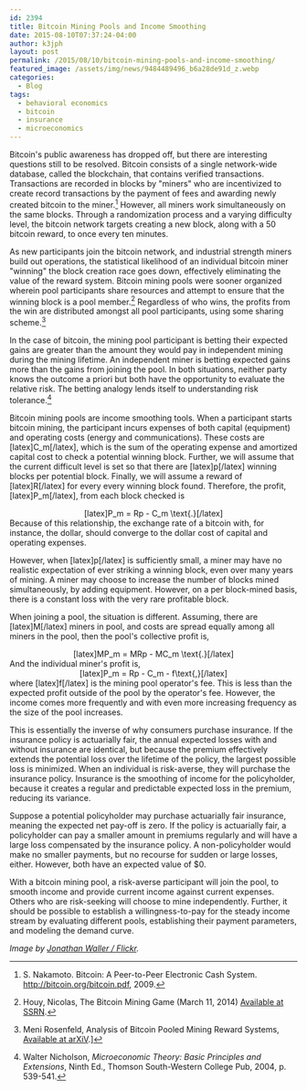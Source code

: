 ```yaml
---
id: 2394
title: Bitcoin Mining Pools and Income Smoothing
date: 2015-08-10T07:37:24-04:00
author: k3jph
layout: post
permalink: /2015/08/10/bitcoin-mining-pools-and-income-smoothing/
featured_image: /assets/img/news/9484489496_b6a28de91d_z.webp
categories:
  - Blog
tags:
  - behavioral economics
  - bitcoin
  - insurance
  - microeconomics
---
```

Bitcoin's public awareness has dropped off, but there are interesting questions still to be resolved.  Bitcoin consists of a single network-wide database, called the blockchain, that contains verified transactions.  Transactions are recorded in blocks by "miners" who are incentivized to create record transactions by the payment of fees and awarding newly created bitcoin to the miner.[^nakamoto]  However, all miners work simultaneously on the same blocks.  Through a randomization process and a varying difficulty level, the bitcoin network targets creating a new block, along with a 50 bitcoin reward, to once every ten minutes.

As new participants join the bitcoin network, and industrial strength miners build out operations, the statistical likelihood of an individual bitcoin miner "winning" the block creation race goes down, effectively eliminating the value of the reward system.  Bitcoin mining pools were sooner organized wherein pool participants share resources and attempt to ensure that the winning block is a pool member.[^houy]  Regardless of who wins, the profits from the win are distributed amongst all pool participants, using some sharing scheme.[^rosenfeld] 

In the case of bitcoin, the mining pool participant is betting their expected gains are greater than the amount they would pay in independent mining during the mining lifetime. An independent miner is betting expected gains more than the gains from joining the pool. In both situations, neither party knows the outcome a priori but both have the opportunity to evaluate the relative risk. The betting analogy lends itself to understanding risk tolerance.[^nicholson]

Bitcoin mining pools are income smoothing tools.  When a participant starts bitcoin mining, the participant incurs expenses of both capital (equipment) and operating costs (energy and communications).  These costs are [latex]C_m[/latex], which is the sum of the operating expense and amortized capital cost to check a potential winning block.  Further, we will assume that the current difficult level is set so that there are [latex]p[/latex] winning blocks per potential block.  Finally, we will assume a reward of [latex]R[/latex] for every every winning block found.  Therefore, the profit, [latex]P_m[/latex], from each block checked is
<center>[latex]P_m = Rp - C_m \text{.}[/latex]</center>
Because of this relationship, the exchange rate of a bitcoin with, for instance, the dollar, should converge to the dollar cost of capital and operating expenses.

However, when [latex]p[/latex] is sufficiently small, a miner may have no realistic expectation of ever striking a winning block, even over many years of mining.  A miner may choose to increase the number of blocks mined simultaneously, by adding equipment.  However, on a per block-mined basis, there is a constant loss with the very rare profitable block.

When joining a pool, the situation is different.  Assuming, there are [latex]M[/latex] miners in pool, and costs are spread equally among all miners in the pool, then the pool's collective profit is,
<center>[latex]MP_m = MRp - MC_m \text{.}[/latex]</center>
And the individual miner's profit is,
<center>[latex]P_m = Rp - C_m - f\text{,}[/latex]</center>
where [latex]f[/latex] is the mining pool operator's fee.  This is less than the expected profit outside of the pool by the operator's fee.  However, the income comes more frequently and with even more increasing frequency as the size of the pool increases.  

This is essentially the inverse of why consumers purchase insurance.  If the insurance policy is actuarially fair, the annual expected losses with and without insurance are identical, but because the premium effectively extends the potential loss over the lifetime of the policy, the largest possible loss is minimized.  When an individual is risk-averse, they will purchase the insurance policy. Insurance is the smoothing of income for the policyholder, because it creates a regular and predictable expected loss in the premium, reducing its variance.  

Suppose a potential policyholder may purchase actuarially fair insurance, meaning the expected net pay-off is zero. If the policy is actuarially fair, a policyholder can pay a smaller amount in premiums regularly and will have a large loss compensated by the insurance policy. A non-policyholder would make no smaller payments, but no recourse for sudden or large losses, either. However, both have an expected value of $0.

With a bitcoin mining pool, a risk-averse participant will join the pool, to smooth income and provide current income against current expenses.  Others who are risk-seeking will choose to mine independently.  Further, it should be possible to establish a willingness-to-pay for the steady income stream by evaluating different pools, establishing their payment parameters, and modeling the demand curve.

[^nakamoto]: S. Nakamoto. Bitcoin: A Peer-to-Peer Electronic Cash System. http://bitcoin.org/bitcoin.pdf, 2009.
[^houy]: Houy, Nicolas, The Bitcoin Mining Game (March 11, 2014) [Available at SSRN](http://ssrn.com/abstract=2407834).
[^rosenfeld]: Meni Rosenfeld, Analysis of Bitcoin Pooled Mining Reward Systems, [Available at arXiV](http://arxiv.org/abs/1112.4980).]
[^nicholson]: Walter Nicholson, _Microeconomic Theory: Basic Principles and Extensions_, Ninth Ed., Thomson South-Western College Pub, 2004, p. 539-541.

_Image by [Jonathan Waller / Flickr](https://www.flickr.com/photos/whitez/9484489496)._
